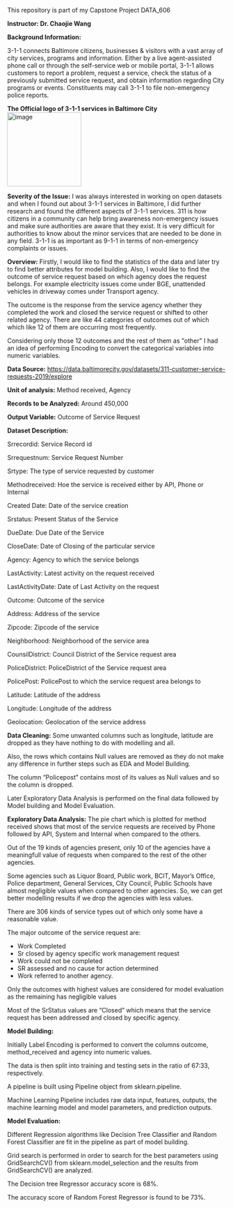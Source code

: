 This repository is part of my Capstone Project DATA_606 

**Instructor: Dr. Chaojie Wang**


**Background Information:**

3-1-1 connects Baltimore citizens, businesses & visitors with a vast array of city services, programs and information.  Either by a live agent-assisted phone call or through the self-service web or mobile portal, 3-1-1 allows customers to report a problem, request a service, check the status of a previously submitted service request, and obtain information regarding City programs or events. Constituents may call 3-1-1 to file non-emergency police reports.

**The Official logo of 3-1-1 services in Baltimore City**
<img width="170" alt="image" src="https://user-images.githubusercontent.com/91503635/172508351-4f033f43-de43-4408-9d81-ecbbbe3e1b26.png">



**Severity of the Issue:**
I was always interested in working on open datasets and when I found out about 3-1-1 services in Baltimore, I did further research and found the different aspects of 3-1-1 services. 311 is how citizens in a community can help bring awareness non-emergency issues and make sure authorities are aware that they exist. It is very difficult for authorities to know about the minor services that are needed to be done in any field. 3-1-1 is as important as 9-1-1 in terms of non-emergency complaints or issues. 

**Overview:** 
Firstly, I would like to find the statistics of the data and later try to find better attributes for model building. Also, I would like to find the outcome of service request based on which agency does the request belongs. For example electricity issues come under BGE, unattended vehicles in driveway comes under Transport agency. 

The outcome is the response from the service agency whether they completed the work and closed the service request or shifted to other related agency. There are like 44 categories of outcomes out of which which like 12 of them are occurring most frequently.

Considering only those 12 outcomes and the rest of them as "other" I had an idea of performing Encoding to convert the categorical variables into numeric variables.


**Data Source:** https://data.baltimorecity.gov/datasets/311-customer-service-requests-2019/explore 

**Unit of analysis:** Method received, Agency 

**Records to be Analyzed:** Around 450,000 

**Output Variable:** Outcome of Service Request


**Dataset Description:** 

Srrecordid: Service Record id

Srrequestnum: Service Request Number

Srtype: The type of service requested by customer

Methodreceived: Hoe the service is received either by API, Phone or Internal

Created Date: Date of the service creation

Srstatus: Present Status of the Service

DueDate: Due Date of the Service

CloseDate: Date of Closing of the particular service

Agency: Agency to which the service belongs

LastActivity: Latest activity on the request received

LastActivityDate: Date of Last Activity on the request

Outcome: Outcome of the service

Address: Address of the service

Zipcode: Zipcode of the service

Neighborhood: Neighborhood of the service area

CounsilDistrict: Council District of the Service request area

PoliceDistrict: PoliceDistrict of the Service request area

PolicePost: PolicePost to which the service request area belongs to

Latitude: Latitude of the address

Longitude: Longitude of the address

Geolocation: Geolocation of the service address

**Data Cleaning:** Some unwanted columns such as longitude, latitude are dropped as they have nothing to do with modelling and all.

Also, the rows which contains Null values are removed as they do not make any difference in further steps such as EDA and Model Building. 

The column “Policepost” contains most of its values as Null values and so the column is dropped.

Later Exploratory Data Analysis is performed on the final data followed by Model building and Model Evaluation.


**Exploratory Data Analysis:**
The pie chart which is plotted for method received shows that most of the service requests are received by Phone followed by API, System and Internal when compared to the others. 

Out of the 19 kinds of agencies present, only 10 of the agencies have a meaningfull value of requests when compared to the rest of the other agencies.

Some agencies such as Liquor Board, Public work,  BCIT, Mayor’s Office, Police department, General Services, City Council, Public Schools have almost negligible values when compared to other agencies. So, we can get better modelling results if we drop the agencies with less values. 

There are 306 kinds of service types out of which only some have a reasonable value.

The major outcome of the service request are:
- Work Completed
- Sr closed by agency specific work management request
- Work could not be completed
- SR assessed and no cause for action determined
- Work referred to another agency.

Only the outcomes with highest values are considered for model evaluation as the remaining has negligible values 

Most of the SrStatus values are “Closed” which means that the service request has been addressed and closed by specific agency.


**Model Building:**

Initially Label Encoding is performed to convert the columns outcome, method_received and agency into numeric values.

The data is then split into training and testing sets in the ratio of 67:33, respectively. 

A pipeline is built using Pipeline object from sklearn.pipeline. 

Machine Learning Pipeline includes raw data input, features, outputs, the machine learning model and model parameters, and prediction outputs.


**Model Evaluation:**

Different Regression algorithms like Decision Tree Classifier and Random Forest Classifier are fit in the pipeline as part of model building.

Grid search is performed in order to search for the best parameters using GridSearchCV() from sklearn.model_selection and the results from GridSearchCV() are analyzed.

The Decision tree Regressor accuracy score is 68%.

The accuracy score of Random Forest Regressor is found to be 73%. 
